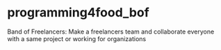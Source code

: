# programming4food_bof
Band of Freelancers: Make a freelancers team and collaborate everyone with a same project or working for organizations
